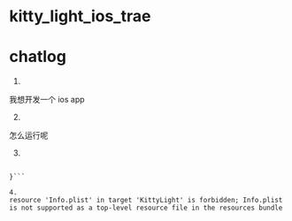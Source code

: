# kitty_light_ios_trae

# chatlog
1. 
我想开发一个 ios app

2. 
怎么运行呢

3. 
```failure in void __BKSHIDEvent__BUNDLE_IDENTIFIER_FOR_CURRENT_PROCESS_IS_NIL__(NSBundle *__strong) (BKSHIDEvent.m:90) : missing bundleID for main bundle NSBundle </Users/neuralfish/Library/Developer/Xcode/DerivedData/kitty_light_ios_trae-atlrdjbdsifwmsgpuwiafezisrkc/Build/Products/Debug-iphonesimulator> (loaded): {

}```

4.
resource 'Info.plist' in target 'KittyLight' is forbidden; Info.plist is not supported as a top-level resource file in the resources bundle